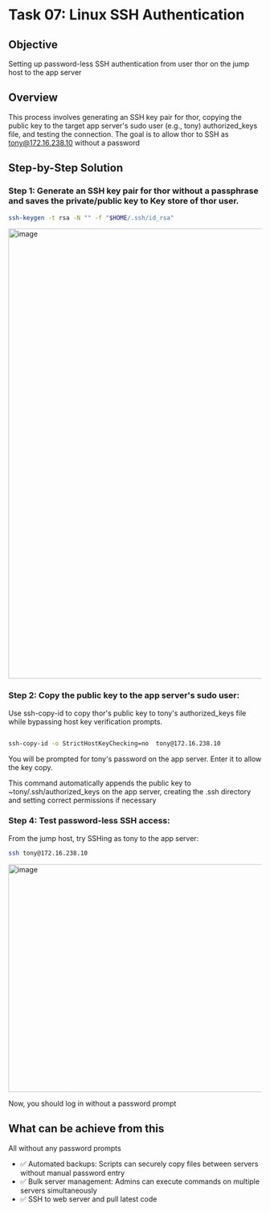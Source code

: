 # Task 07: Linux SSH Authentication

## Objective

Setting up password-less SSH authentication from user thor on the jump host to the app server 

## Overview

This process involves generating an SSH key pair for thor, copying the public key to the target app server's sudo user (e.g., tony) authorized_keys file, and testing the connection. The goal is to allow thor to SSH as tony@172.16.238.10 without a password

## Step-by-Step Solution


### Step 1: Generate an SSH key pair for thor without a passphrase and saves the private/public key to Key store of thor user.


```bash
ssh-keygen -t rsa -N "" -f "$HOME/.ssh/id_rsa"
```

<img width="1231" height="895" alt="image" src="https://github.com/user-attachments/assets/8e74e7da-6eba-478f-ab8b-73dfe4f48e2d" />


### Step 2: Copy the public key to the app server's sudo user:

Use ssh-copy-id to copy thor's public key to tony's authorized_keys file while bypassing host key verification prompts. 

```bash

ssh-copy-id -o StrictHostKeyChecking=no  tony@172.16.238.10

```

You will be prompted for tony's password on the app server. Enter it to allow the key copy.

This command automatically appends the public key to ~tony/.ssh/authorized_keys on the app server, creating the .ssh directory and setting correct permissions if necessary

### Step 4: Test password-less SSH access:
From the jump host, try SSHing as tony to the app server:

```bash
ssh tony@172.16.238.10
```

<img width="1532" height="453" alt="image" src="https://github.com/user-attachments/assets/0be84a3b-2657-4394-886d-a63d1a4cbe68" />


Now, you should log in without a password prompt

## What can be achieve from this 

All without any password prompts 

- ✅ Automated backups: Scripts can securely copy files between servers without manual password entry
- ✅ Bulk server management: Admins can execute commands on multiple servers simultaneously
- ✅ SSH to web server and pull latest code
